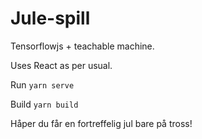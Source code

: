 # Jule-spill

Tensorflowjs + teachable machine.

Uses React as per usual.

Run `yarn serve`

Build `yarn build`

Håper du får en fortreffelig jul bare på tross!
